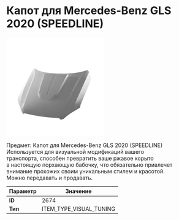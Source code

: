 # Капот для Mercedes-Benz GLS 2020 (SPEEDLINE)

![Item Image](../img/2674.webp?raw=true)

Предмет: Капот для Mercedes-Benz GLS 2020 (SPEEDLINE)<br>Используется для визуальной модификаций вашего<br>транспорта, способен превратить ваше ржавое корыто<br>в настоящую порхающую бабочку, что обязательно привлечет<br>внимание прохожих своим уникальным стилем и красотой.<br>Можно передавать и продавать.


| Параметр | Значение |
|----------|----------|
| **ID** | 2674 |
| **Тип** | ITEM_TYPE_VISUAL_TUNING |

